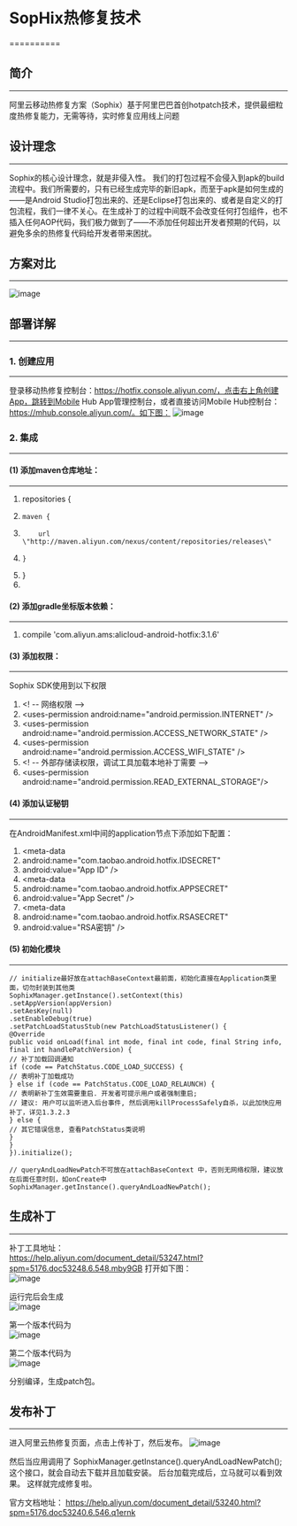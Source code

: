 # SopHix热修复技术
==========



## 简介
----------
阿里云移动热修复方案（Sophix）基于阿里巴巴首创hotpatch技术，提供最细粒度热修复能力，无需等待，实时修复应用线上问题


## 设计理念
----------
Sophix的核心设计理念，就是非侵入性。
我们的打包过程不会侵入到apk的build流程中。我们所需要的，只有已经生成完毕的新旧apk，而至于apk是如何生成的——是Android Studio打包出来的、还是Eclipse打包出来的、或者是自定义的打包流程，我们一律不关心。在生成补丁的过程中间既不会改变任何打包组件，也不插入任何AOP代码，我们极力做到了——不添加任何超出开发者预期的代码，以避免多余的热修复代码给开发者带来困扰。


## 方案对比
----------
![image](https://github.com/kuang511111/SophixTest/raw/master/Sophix/pic/duibi.png)



## 部署详解
----------

### 1.	创建应用
----------
登录移动热修复控制台：https://hotfix.console.aliyun.com/，点击右上角创建App，跳转到Mobile Hub App管理控制台，或者直接访问Mobile Hub控制台：https://mhub.console.aliyun.com/。如下图：
![image](https://github.com/kuang511111/SophixTest/raw/master/Sophix/pic/chuanjianapp.png)

### 2.	集成
----------

#### (1)	添加maven仓库地址：
----------
1.	repositories {
2.	   maven {
3.	       url \"http://maven.aliyun.com/nexus/content/repositories/releases\"
4.	   }
5.	}
6.
#### (2)	添加gradle坐标版本依赖：
----------
1.	compile \'com.aliyun.ams:alicloud-android-hotfix:3.1.6\'

#### (3)	添加权限：
----------
Sophix SDK使用到以下权限
1.	\<! -- 网络权限 --\>
2.	\<uses-permission android:name=\"android.permission.INTERNET\" /\>
3.	\<uses-permission android:name=\"android.permission.ACCESS_NETWORK_STATE\" /\>
4.	\<uses-permission android:name=\"android.permission.ACCESS_WIFI_STATE\" /\>
5.	\<! -- 外部存储读权限，调试工具加载本地补丁需要 --\>
6.	\<uses-permission android:name=\"android.permission.READ_EXTERNAL_STORAGE\"/\>

#### (4)	添加认证秘钥
----------
在AndroidManifest.xml中间的application节点下添加如下配置：
1.	\<meta-data
2.	android:name=\"com.taobao.android.hotfix.IDSECRET\"
3.	android:value=\"App ID\" /\>
4.	\<meta-data
5.	android:name=\"com.taobao.android.hotfix.APPSECRET\"
6.	android:value=\"App Secret\" /\>
7.	\<meta-data
8.	android:name=\"com.taobao.android.hotfix.RSASECRET\"
9.	android:value=\"RSA密钥\" /\>

#### (5)	初始化模块
----------
	// initialize最好放在attachBaseContext最前面，初始化直接在Application类里面，切勿封装到其他类
	SophixManager.getInstance().setContext(this)
	.setAppVersion(appVersion)
	.setAesKey(null)
	.setEnableDebug(true)
	.setPatchLoadStatusStub(new PatchLoadStatusListener() {
	@Override
	public void onLoad(final int mode, final int code, final String info, final int handlePatchVersion) {
	// 补丁加载回调通知
	if (code == PatchStatus.CODE_LOAD_SUCCESS) {
	// 表明补丁加载成功
	} else if (code == PatchStatus.CODE_LOAD_RELAUNCH) {
	// 表明新补丁生效需要重启. 开发者可提示用户或者强制重启;
	// 建议: 用户可以监听进入后台事件, 然后调用killProcessSafely自杀，以此加快应用补丁，详见1.3.2.3
	} else {
	// 其它错误信息, 查看PatchStatus类说明
	}
	}
	}).initialize();

	// queryAndLoadNewPatch不可放在attachBaseContext 中，否则无网络权限，建议放在后面任意时刻，如onCreate中
	SophixManager.getInstance().queryAndLoadNewPatch();



## 生成补丁
----------
补丁工具地址：<br/>
https://help.aliyun.com/document_detail/53247.html?spm=5176.doc53248.6.548.mby9GB
打开如下图：<br/>
![image](https://github.com/kuang511111/SophixTest/raw/master/Sophix/pic/budinggongju.png)

运行完后会生成<br/>
![image](https://github.com/kuang511111/SophixTest/raw/master/Sophix/pic/patchbao.png)

第一个版本代码为<br/>
![image](https://github.com/kuang511111/SophixTest/raw/master/Sophix/pic/daima1.png)

第二个版本代码为<br/>
![image](https://github.com/kuang511111/SophixTest/raw/master/Sophix/pic/daima2.png)

分别编译，生成patch包。


## 发布补丁
----------
进入阿里云热修复页面，点击上传补丁，然后发布。
![image](https://github.com/kuang511111/SophixTest/raw/master/Sophix/pic/fabuding.png)


然后当应用调用了
SophixManager.getInstance().queryAndLoadNewPatch();
这个接口，就会自动去下载并且加载安装。
后台加载完成后，立马就可以看到效果。
这样就完成修复啦。


官方文档地址：
https://help.aliyun.com/document_detail/53240.html?spm=5176.doc53240.6.546.q1ernk

